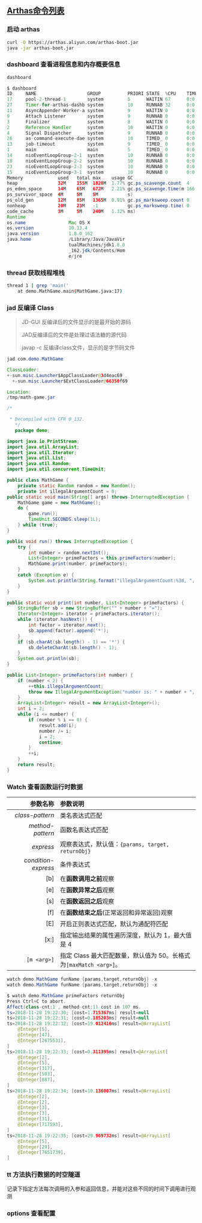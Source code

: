 ## [Arthas命令列表](https://arthas.aliyun.com/doc/commands.html)

### 启动 arthas

```sh
curl -O https://arthas.aliyun.com/arthas-boot.jar
java -jar arthas-boot.jar
```

### dashboard 查看进程信息和内存概要信息

```bash
dashboard
```

```java
$ dashboard
ID     NAME                   GROUP          PRIORI STATE  %CPU    TIME   INTERRU DAEMON
17     pool-2-thread-1        system         5      WAITIN 67      0:0    false   false
27     Timer-for-arthas-dashb system         10     RUNNAB 32      0:0    false   true
11     AsyncAppender-Worker-a system         9      WAITIN 0       0:0    false   true
9      Attach Listener        system         9      RUNNAB 0       0:0    false   true
3      Finalizer              system         8      WAITIN 0       0:0    false   true
2      Reference Handler      system         10     WAITIN 0       0:0    false   true
4      Signal Dispatcher      system         9      RUNNAB 0       0:0    false   true
26     as-command-execute-dae system         10     TIMED_ 0       0:0    false   true
13     job-timeout            system         9      TIMED_ 0       0:0    false   true
1      main                   main           5      TIMED_ 0       0:0    false   false
14     nioEventLoopGroup-2-1  system         10     RUNNAB 0       0:0    false   false
18     nioEventLoopGroup-2-2  system         10     RUNNAB 0       0:0    false   false
23     nioEventLoopGroup-2-3  system         10     RUNNAB 0       0:0    false   false
15     nioEventLoopGroup-3-1  system         10     RUNNAB 0       0:0    false   false
Memory             used   total max    usage GC
heap               32M    155M  1820M  1.77% gc.ps_scavenge.count  4
ps_eden_space      14M    65M   672M   2.21% gc.ps_scavenge.time(m 166
ps_survivor_space  4M     5M    5M           s)
ps_old_gen         12M    85M   1365M  0.91% gc.ps_marksweep.count 0
nonheap            20M    23M   -1           gc.ps_marksweep.time( 0
code_cache         3M     5M    240M   1.32% ms)
Runtime
os.name                Mac OS X
os.version             10.13.4
java.version           1.8.0_162
java.home              /Library/Java/JavaVir
                       tualMachines/jdk1.8.0
                       _162.jdk/Contents/Hom
                       e/jre

```



### thread 获取线程堆栈

```sh
thread 1 | grep 'main('
    at demo.MathGame.main(MathGame.java:17)
```



###  jad 反编译 Class

> JD-GUI 反编译后的文件显示的是最开始的源码
>
> JAD反编译后的文件是处理过语法糖的源代码
>
> javap -c 反编译class文件，显示的是字节码文件

```java
jad com.demo.MathGame
```

```java
ClassLoader:
+-sun.misc.Launcher$AppClassLoader@3d4eac69
  +-sun.misc.Launcher$ExtClassLoader@66350f69

Location:
/tmp/math-game.jar

/*

 * Decompiled with CFR 0_132.
   */
   package demo;

import java.io.PrintStream;
import java.util.ArrayList;
import java.util.Iterator;
import java.util.List;
import java.util.Random;
import java.util.concurrent.TimeUnit;

public class MathGame {
    private static Random random = new Random();
    private int illegalArgumentCount = 0;
public static void main(String[] args) throws InterruptedException {
    MathGame game = new MathGame();
    do {
        game.run();
        TimeUnit.SECONDS.sleep(1L);
    } while (true);
}

public void run() throws InterruptedException {
    try {
        int number = random.nextInt();
        List<Integer> primeFactors = this.primeFactors(number);
        MathGame.print(number, primeFactors);
    }
    catch (Exception e) {
        System.out.println(String.format("illegalArgumentCount:%3d, ", this.illegalArgumentCount) + e.getMessage());
    }
}

public static void print(int number, List<Integer> primeFactors) {
    StringBuffer sb = new StringBuffer("" + number + "=");
    Iterator<Integer> iterator = primeFactors.iterator();
    while (iterator.hasNext()) {
        int factor = iterator.next();
        sb.append(factor).append('*');
    }
    if (sb.charAt(sb.length() - 1) == '*') {
        sb.deleteCharAt(sb.length() - 1);
    }
    System.out.println(sb);
}

public List<Integer> primeFactors(int number) {
    if (number < 2) {
        ++this.illegalArgumentCount;
        throw new IllegalArgumentException("number is: " + number + ", need >= 2");
    }
    ArrayList<Integer> result = new ArrayList<Integer>();
    int i = 2;
    while (i <= number) {
        if (number % i == 0) {
            result.add(i);
            number /= i;
            i = 2;
            continue;
        }
        ++i;
    }
    return result;
}
```
### Watch 查看函数运行时数据

|            参数名称 | 参数说明                                                     |
| ------------------: | :----------------------------------------------------------- |
|     *class-pattern* | 类名表达式匹配                                               |
|    *method-pattern* | 函数名表达式匹配                                             |
|           *express* | 观察表达式，默认值：`{params, target, returnObj}`            |
| *condition-express* | 条件表达式                                                   |
|                 [b] | 在**函数调用之前**观察                                       |
|                 [e] | 在**函数异常之后**观察                                       |
|                 [s] | 在**函数返回之后**观察                                       |
|                 [f] | 在**函数结束之后**(正常返回和异常返回)观察                   |
|                 [E] | 开启正则表达式匹配，默认为通配符匹配                         |
|                [x:] | 指定输出结果的属性遍历深度，默认为 1，最大值是 4             |
|         `[m <arg>]` | 指定 Class 最大匹配数量，默认值为 50。长格式为`[maxMatch <arg>]`。 |

```java
watch demo.MathGame funName {params,target,returnObj} -x
watch demo.MathGame funName {params,target,returnObj} -x 
```

```java
$ watch demo.MathGame primeFactors returnObj
Press Ctrl+C to abort.
Affect(class-cnt:1 , method-cnt:1) cost in 107 ms.
ts=2018-11-28 19:22:30; [cost=1.715367ms] result=null
ts=2018-11-28 19:22:31; [cost=0.185203ms] result=null
ts=2018-11-28 19:22:32; [cost=19.012416ms] result=@ArrayList[
    @Integer[5],
    @Integer[47],
    @Integer[2675531],
]
ts=2018-11-28 19:22:33; [cost=0.311395ms] result=@ArrayList[
    @Integer[2],
    @Integer[5],
    @Integer[317],
    @Integer[503],
    @Integer[887],
]
ts=2018-11-28 19:22:34; [cost=10.136007ms] result=@ArrayList[
    @Integer[2],
    @Integer[2],
    @Integer[3],
    @Integer[3],
    @Integer[31],
    @Integer[717593],
]
ts=2018-11-28 19:22:35; [cost=29.969732ms] result=@ArrayList[
    @Integer[5],
    @Integer[29],
    @Integer[7651739],
]

```

### tt 方法执行数据的时空隧道

记录下指定方法每次调用的入参和返回信息，并能对这些不同的时间下调用进行观测



### options 查看配置